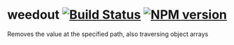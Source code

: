 # weedout [![Build Status](https://travis-ci.org/Zertz/weedout.png)](https://travis-ci.org/Zertz/weedout) [![NPM version](https://badge.fury.io/js/weedout.png)](http://badge.fury.io/js/weedout)

Removes the value at the specified path, also traversing object arrays
